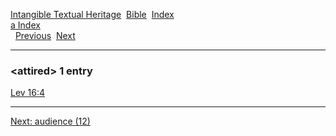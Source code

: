 [Intangible Textual Heritage](../../index)  [Bible](../index) 
[Index](index)   
[a Index](_a_)  
  [Previous](c00884)  [Next](c00886) 

------------------------------------------------------------------------

### &lt;attired&gt; 1 entry

[Lev 16:4](../kjv/lev016.htm#004)  

------------------------------------------------------------------------

[Next: audience (12)](c00886)
